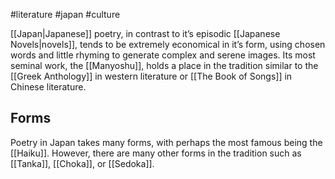 #literature #japan #culture  

[[Japan|Japanese]] poetry, in contrast to it’s episodic [[Japanese Novels|novels]], tends to be extremely economical in it’s form, using chosen words and little rhyming to generate complex and serene images. Its most seminal work, the [[Manyoshu]], holds a place in the tradition similar to the [[Greek Anthology]] in western literature or [[The Book of Songs]] in Chinese literature.

## Forms
Poetry in Japan takes many forms, with perhaps the most famous being the [[Haiku]]. However, there are many other forms in the tradition such as [[Tanka]], [[Choka]], or [[Sedoka]].